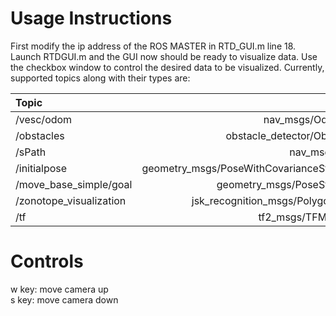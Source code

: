 
# Usage Instructions

First modify the ip address of the ROS MASTER in RTD_GUI.m line 18. Launch RTDGUI.m and the GUI now should be ready to visualize data. Use the checkbox window to control the desired data to be visualized. Currently, supported topics along with their types are:

|Topic                     |Types                                    |
| :----------------------- |-----------------:                       |
|/vesc/odom                |nav_msgs/Odometry                        |
|/obstacles                |obstacle_detector/Obstacles              |
|/sPath                    |nav_msgs/Path                            |
|/initialpose              |geometry_msgs/PoseWithCovarianceStamped  |
|/move_base_simple/goal    |geometry_msgs/PoseStamped                |
|/zonotope_visualization   |jsk_recognition_msgs/PolygonArray        |
|/tf                       | tf2_msgs/TFMessage                      |

# Controls
w key: move camera up  
s key: move camera down 

